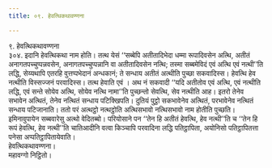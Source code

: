 ```yaml
---
title: ०९. हेवत्थिकथावण्णना

---
```

९. हेवत्थिकथावण्णना  
३०४. इदानि हेवत्थिकथा नाम होति। तत्थ येसं ‘‘सब्बेपि अतीतादिभेदा धम्मा रूपादिवसेन अत्थि, अतीतं अनागतपच्चुप्पन्नवसेन, अनागतपच्चुप्पन्नानि वा अतीतादिवसेन नत्थि; तस्मा सब्बमेविदं एवं अत्थि एवं नत्थी’’ति लद्धि, सेय्यथापि एतरहि वुत्तप्पभेदानं अन्धकानं; ते सन्धाय अतीतं अत्थीति पुच्छा सकवादिस्स। हेवत्थि हेव नत्थीति विस्सज्जनं परवादिस्स। तत्थ हेवाति एवं । अथ नं सकवादी ‘‘यदि अतीतोव एवं अत्थि, एवं नत्थीति लद्धि, एवं सन्ते सोयेव अत्थि, सोयेव नत्थि नामा’’ति पुच्छन्तो सेवत्थि, सेव नत्थीति आह। इतरो तेनेव सभावेन अत्थितं, तेनेव नत्थितं सन्धाय पटिक्खिपति। दुतियं पुट्ठो सकभावेनेव अत्थितं, परभावेनेव नत्थितं सन्धाय पटिजानाति। ततो परं अत्थट्ठो नत्थट्ठोति अत्थिसभावो नत्थिसभावो नाम होतीति पुच्छति। इमिनावुपायेन सब्बवारेसु अत्थो वेदितब्बो। परियोसाने पन ‘‘तेन हि अतीतं हेवत्थि, हेव नत्थी’’ति च ‘‘तेन हि रूपं हेवत्थि, हेव नत्थी’’ति चातिआदीनि वत्वा किञ्चापि परवादिना लद्धि पतिट्ठापिता, अयोनिसो पतिट्ठापितत्ता पनेसा अप्पतिट्ठापितायेवाति।  
हेवत्थिकथावण्णना।  
महावग्गो निट्ठितो।  